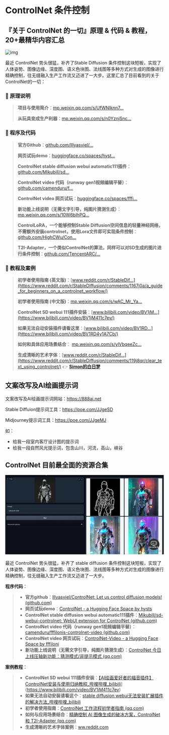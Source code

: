 # ControlNet 条件控制

## 『关于 ControlNet 的一切』原理 & 代码 & 教程，20+最精华内容汇总

![img](https://p3-juejin.byteimg.com/tos-cn-i-k3u1fbpfcp/b30396eaed434e9984d286f6e016a13c~tplv-k3u1fbpfcp-zoom-in-crop-mark:1512:0:0:0.awebp)

最近 ControlNet 势头很猛，补齐了Stable Diffusion 条件控制这块短板，实现了人体姿势、图像边缘、深度图、语义色块图、法线图等多种方式对生成的图像进行精确控制，往无缝融入生产工作流又迈进了一大步。这里汇总了目前看到的关于ControlNet的一切：

### 🔔 原理说明

> **项目与使用简介**：[mp.weixin.qq.com/s/UfWNIknn7…](https://mp.weixin.qq.com/s/UfWNIknn7h-JaiNNmLPybQ)
>
> **从玩具变成生产利器**：[mp.weixin.qq.com/s/n0YznjSnc…](https://mp.weixin.qq.com/s/n0YznjSncYPkI93RpYxcRg)

### 🔔 程序及代码

> **官方Github**：[github.com/lllyasviel/…](https://github.com/lllyasviel/ControlNet)
>
> **网页试玩demo**：[huggingface.co/spaces/hyst…](https://huggingface.co/spaces/hysts/ControlNet)
>
> **ControlNet stable diffusion webui automatic111插件**：[github.com/Mikubill/sd…](https://github.com/Mikubill/sd-webui-controlnet)
>
> **ControlNet video 代码（runway gen1视频编辑平替）**：[github.com/camenduru/f…](https://github.com/camenduru/fffilonis-controlnet-video)
>
> **ControlNet video 网页试玩**：[huggingface.co/spaces/fffi…](https://huggingface.co/spaces/fffiloni/ControlNet-Video)
>
> **新功能上线说明（无需文字引导，纯图片猜测生成）**：[mp.weixin.qq.com/s/10W6bIhPQ…](https://mp.weixin.qq.com/s/10W6bIhPQJ4aQafv_MaW9A)
>
> **ControlLoRA，一个能够控制Stable Diffusion空间信息的轻量神经网络，不需额外安装controlnet，使用Lora文件即可实现条件控制**：[github.com/HighCWu/Con…](https://github.com/HighCWu/ControlLoRA)
>
> **T2I-Adapter，一个类似ControlNet的算法，同样可以对SD生成的图片进行条件控制**：[github.com/TencentARC/…](https://github.com/TencentARC/T2I-Adapter)

### 🔔 教程及案例

> **初学者使用指南 (英文版)**：[www.reddit.com/r/StableDif…](https://www.reddit.com/r/StableDiffusion/comments/1167j0a/a_guide_for_beginners_on_a_controlnet_workflow/)
>
> **初学者使用指南 (中文版)**：[mp.weixin.qq.com/s/wAC_Mr_Ya…](https://mp.weixin.qq.com/s/wAC_Mr_YarV3seoM_0dLQA)
>
> **ControlNet SD webui 111插件安装**：[www.bilibili.com/video/BV1jM…](https://www.bilibili.com/video/BV1jM411c7ev/)
>
> **如果无法自动安装插件请看这里**：[www.bilibili.com/video/BV1RD…](https://www.bilibili.com/video/BV1RD4y1A7Cb/)
>
> **如何和具体应用场景结合**： [mp.weixin.qq.com/s/ylVbqeeZc…](https://mp.weixin.qq.com/s/ylVbqeeZc7XUHmrIrNmw9Q)
>
> **生成清晰的艺术字体**：[www.reddit.com/r/StableDif…](https://www.reddit.com/r/StableDiffusion/comments/119j8qr/clear_text_using_controlnet/) 👉 [**Simon的白日梦**](https://mp.weixin.qq.com/s/Rf3_MBK6wTg6lUr0In9xlA)

## 文案改写及AI绘画提示词

文案改写及AI绘画提示词网站：<https://888ai.net>

Stable Diffuion提示词工具：<https://poe.com/JJgeSD>

Midjourney提示词工具：<https://poe.com/JJgeMJ>

如：

- 给我一段室内客厅设计图的提示词
- 给我一段自然风光提示词，包含山川，河流，高山，峡谷

## ControlNet 目前最全面的资源合集

![img](./assets/ControlNet/368370213be142838bbc7264da857472.webp)

最近 ControlNet 势头很猛，补齐了 stable diffusion 条件控制这块短板，实现了人体姿势、图像边缘、深度图、语义色块图、法线图等多种方式对生成的图像进行精确控制，往无缝融入生产工作流又迈进了一大步。

**程序代码**：

> - **官方github**：[lllyasviel/ControlNet: Let us control diffusion models! (github.com)](https://github.com/lllyasviel/ControlNet)
> - **网页试玩demo**：[ControlNet - a Hugging Face Space by hysts](https://huggingface.co/spaces/hysts/ControlNet)
> - **ControlNet stable diffusion webui automatic111插件**：[Mikubill/sd-webui-controlnet: WebUI extension for ControlNet (github.com)](https://github.com/Mikubill/sd-webui-controlnet)
> - **ControlNet video 代码（runway gen1视频编辑平替）**：[camenduru/fffilonis-controlnet-video (github.com)](https://github.com/camenduru/fffilonis-controlnet-video)
> - **ControlNet video 网页试玩**：[ControlNet-Video - a Hugging Face Space by fffiloni](https://huggingface.co/spaces/fffiloni/ControlNet-Video)
> - **新功能上线说明（无需文字引导，纯图片猜测生成）**：[ControlNet 今日上线压轴新功能：猜测模式/非提示模式 (qq.com)](https://mp.weixin.qq.com/s/10W6bIhPQJ4aQafv_MaW9A)

**案例教程**：

> - **ControlNet SD webui 111插件安装**：[【AI绘画爱好者的福音插件】ControlNet安装与使用归纳教程_哔哩哔哩_bilibili](https://www.bilibili.com/video/BV1jM411c7ev/?vd_source=5f0c99b3deddffe219938763769b15ac)](<https://www.bilibili.com/video/BV1jM411c7ev>)
> - **如果无法自动安装请看这个**：[stable diffusion webui无法安装扩展插件的解决方法_哔哩哔哩_bilibili](https://www.bilibili.com/video/BV1RD4y1A7Cb/?vd_source=5f0c99b3deddffe219938763769b15ac)
> - **初学者使用指南**：[ControlNet 工作流程初学者指南 (qq.com)](https://mp.weixin.qq.com/s/wAC_Mr_YarV3seoM_0dLQA)
> - **如何与应用场景结合**：[精确控制 AI 图像生成的破冰方案，ControlNet 和 T2I-Adapter (qq.com)](https://mp.weixin.qq.com/s/ylVbqeeZc7XUHmrIrNmw9Q)
> - **生成清晰的艺术字体案例**：[ww.reddit.com](https://ww.reddit.com/r/StableDiffusion/comments/119j8qr/clear_text_using_controlnet/)
